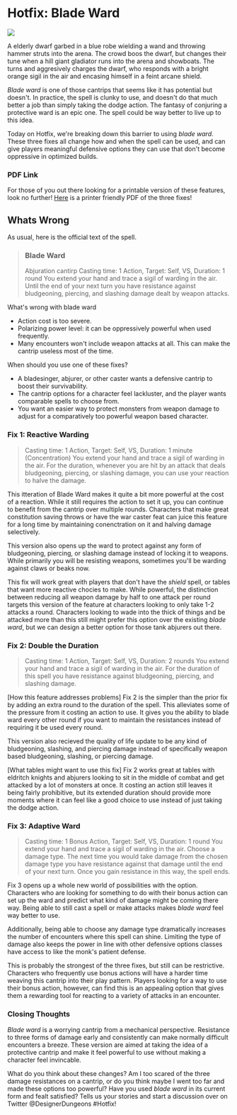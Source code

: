 # Hotfix: Blade Ward

<img src= "https://c1.staticflickr.com/6/5174/5415327544_1faa6ff276_z.jpg">

A elderly dwarf garbed in a blue robe wielding a wand and throwing hammer struts into the arena. The crowd boos the dwarf, but changes their tune when a hill giant gladiator runs into the arena and showboats. The turns and aggresively charges the dwarf, who responds with a bright orange sigil in the air and encasing himself in a feint arcane shield. 

*Blade ward* is one of those cantrips that seems like it has potential but doesn't. In practice, the spell is clunky to use, and doesn't do that much better a job than simply taking the dodge action. The fantasy of conjuring a protective ward is an epic one. The spell could be way better to live up to this idea.

Today on Hotfix, we're breaking down this barrier to using *blade ward*. These three fixes all change how and when the spell can be used, and can give players meaningful defensive options they can use that don't become oppressive in optimized builds.

### PDF Link 
For those of you out there looking for a printable version of these features, look no further! [Here]() is a printer friendly PDF of the three fixes!

## Whats Wrong
As usual, here is the official text of the spell.
> ### Blade Ward
> Abjuration cantirp
> Casting time: 1 Action, Target: Self, VS, Duration: 1 round 
> You extend your hand and trace a sigil of warding in the air. Until the end of your next turn you have resistance against bludgeoning, piercing, and slashing damage dealt by weapon attacks. 

What's wrong with blade ward 
- Action cost is too severe. 
- Polarizing power level: it can be oppressively powerful when used frequently.
- Many encounters won't include weapon attacks at all. This can make the cantrip useless most of the time. 

When should you use one of these fixes?
- A bladesinger, abjurer, or other caster wants a defensive cantrip to boost their survivability. 
- The cantrip options for a character feel lackluster, and the player wants comparable spells to choose from. 
- You want an easier way to protect monsters from weapon damage to adjust for a comparatively too powerful weapon based character. 

### Fix 1: Reactive Warding
> Casting time: 1 Action, Target: Self, VS, Duration: 1 minute (Concentration) 
> You extend your hand and trace a sigil of warding in the air. For the duration, whenever you are hit by an attack that deals bludgeoning, piercing, or slashing damage, you can use your reaction to halve the damage.

This itteration of Blade Ward makes it quite a bit more powerful at the cost of a reaction. While it still requires the action to set it up, you can continue to benefit from the cantrip over multiple rounds. Characters that make great constitution saving throws or have the war caster feat can juice this feature for a long time by maintaining conenctration on it and halving damage selectively.

This version also opens up the ward to protect against any form of bludgeoning, piercing, or slashing damage instead of locking it to weapons. While primarily you will be resisting weapons, sometimes you'll be warding against claws or beaks now. 

This fix will work great with players that don't have the *shield* spell, or tables that want more reactive chocies to make. While powerful, the distinction between reducing all weapon damage by half to one attack per round targets this version of the feature at characters looking to only take 1-2 attacks a round. Characters looking to wade into the thick of things and be attacked more than this still might prefer this option over the existing *blade ward*, but we can design a better option for those tank abjurers out there.

### Fix 2: Double the Duration
> Casting time: 1 Action, Target: Self, VS, Duration: 2 rounds 
> You extend your hand and trace a sigil of warding in the air. For the duration of this spell you have resistance against bludgeoning, piercing, and slashing damage.

[How this feature addresses problems]
Fix 2 is the simpler than the prior fix by adding an extra round to the duration of the spell. This alleviates some of the pressure from it costing an action to use. It gives you the ability to blade ward every other round if you want to maintain the resistances instead of requiring it be used every round. 

This version also recieved the quality of life update to be any kind of bludgeoning, slashing, and piercing damage instead of specifically weapon based bludgeoning, slashing, or piercing damage.

[What tables might want to use this fix]
Fix 2 works great at tables with eldritch knights and abjurers looking to sit in the middle of combat and get attacked by a lot of monsters at once. It costing an action still leaves it being fairly prohibitive, but its extended duration should provide more moments where it can feel like a good choice to use instead of just taking the dodge action. 

### Fix 3: Adaptive Ward
> Casting time: 1 Bonus Action, Target: Self, VS, Duration: 1 round 
> You extend your hand and trace a sigil of warding in the air. Choose a damage type. The next time you would take damage from the chosen damage type you have resistance against that damage until the end of your next turn. Once you gain resistance in this way, the spell ends. 

Fix 3 opens up a whole new world of possibilities with the option. Characters who are looking for something to do with their bonus action can set up the ward and predict what kind of damage might be coming there way. Being able to still cast a spell or make attacks makes *blade ward* feel way better to use. 

Additionally, being able to choose any damage type dramatically increases the number of encounters where this spell can shine. Limiting the type of damage also keeps the power in line with other defensive options classes have access to like the monk's patient defense.  

This is probably the strongest of the three fixes, but still can be restrictive. Characters who frequently use bonus actions will have a harder time weaving this cantrip into their play pattern. Players looking for a way to use their bonus action, however, can find this is an appealing option that gives them a rewarding tool for reacting to a variety of attacks in an encounter. 

### Closing Thoughts 
*Blade ward* is a worrying cantrip from a mechanical perspective. Resistance to three forms of damage early and consistently can make normally difficult encounters a breeze.  These version are aimed at taking the idea of a protective cantrip and make it feel powerful to use without making a character feel invincable. 

What do you think about these changes? Am I too scared of the three damage resistances on a cantrip, or do you think maybe I went too far and made these options too powerful? Have you used *blade ward* in its current form and fealt satisfied? Tells us your stories and start a discussion over on Twitter @DesignerDungeons #Hotfix!

